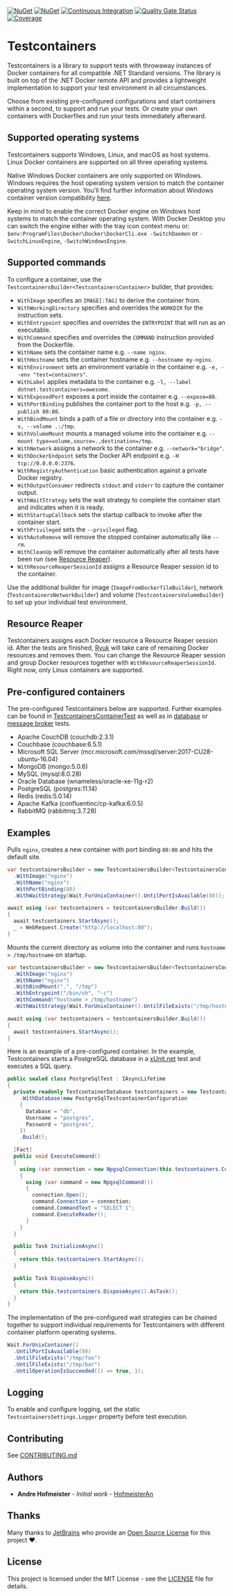 [![NuGet](https://img.shields.io/nuget/v/DotNet.Testcontainers.svg)](https://www.nuget.org/packages/DotNet.Testcontainers)
[![NuGet](https://img.shields.io/nuget/vpre/DotNet.Testcontainers.svg)](https://www.nuget.org/packages/DotNet.Testcontainers)
[![Continuous Integration](https://github.com/testcontainers/testcontainers-dotnet/actions/workflows/cicd.yml/badge.svg?branch=develop)](https://github.com/testcontainers/testcontainers-dotnet/actions/workflows/cicd.yml)
[![Quality Gate Status](https://sonarcloud.io/api/project_badges/measure?project=testcontainers-dotnet&metric=alert_status)](https://sonarcloud.io/dashboard?id=testcontainers-dotnet)
[![Coverage](https://sonarcloud.io/api/project_badges/measure?project=testcontainers-dotnet&metric=coverage)](https://sonarcloud.io/dashboard?id=testcontainers-dotnet)

# Testcontainers

Testcontainers is a library to support tests with throwaway instances of Docker containers for all compatible .NET Standard versions. The library is built on top of the .NET Docker remote API and provides a lightweight implementation to support your test environment in all circumstances.

Choose from existing pre-configured configurations and start containers within a second, to support and run your tests. Or create your own containers with Dockerfiles and run your tests immediately afterward.

## Supported operating systems

Testcontainers supports Windows, Linux, and macOS as host systems. Linux Docker containers are supported on all three operating systems.

Native Windows Docker containers are only supported on Windows. Windows requires the host operating system version to match the container operating system version. You'll find further information about Windows container version compatibility [here](https://docs.microsoft.com/en-us/virtualization/windowscontainers/deploy-containers/version-compatibility).

Keep in mind to enable the correct Docker engine on Windows host systems to match the container operating system. With Docker Desktop you can switch the engine either with the tray icon context menu or: `$env:ProgramFiles\Docker\Docker\DockerCli.exe -SwitchDaemon` or `-SwitchLinuxEngine`, `-SwitchWindowsEngine`.

## Supported commands

To configure a container, use the `TestcontainersBuilder<TestcontainersContainer>` builder, that provides:

- `WithImage` specifies an `IMAGE[:TAG]` to derive the container from.
- `WithWorkingDirectory` specifies and overrides the `WORKDIR` for the instruction sets.
- `WithEntrypoint` specifies and overrides the `ENTRYPOINT` that will run as an executable.
- `WithCommand` specifies and overrides the `COMMAND` instruction provided from the Dockerfile.
- `WithName` sets the container name e.g. `--name nginx`.
- `WithHostname` sets the container hostname e.g. `--hostname my-nginx`.
- `WithEnvironment` sets an environment variable in the container e.g. `-e, --env "test=containers"`.
- `WithLabel` applies metadata to the container e.g. `-l, --label dotnet.testcontainers=awesome`.
- `WithExposedPort` exposes a port inside the container e.g. `--expose=80`.
- `WithPortBinding` publishes the container port to the host e.g. `-p, --publish 80:80`.
- `WithBindMount` binds a path of a file or directory into the container e.g. `-v, --volume .:/tmp`.
- `WithVolumeMount` mounts a managed volume into the container e.g. `--mount type=volume,source=.,destination=/tmp`.
- `WithNetwork` assigns a network to the container e.g. `--network="bridge"`.
- `WithDockerEndpoint` sets the Docker API endpoint e.g. `-H tcp://0.0.0.0:2376`.
- `WithRegistryAuthentication` basic authentication against a private Docker registry.
- `WithOutputConsumer` redirects `stdout` and `stderr` to capture the container output.
- `WithWaitStrategy` sets the wait strategy to complete the container start and indicates when it is ready.
- `WithStartupCallback` sets the startup callback to invoke after the container start.
- `WithPrivileged` sets the `--privileged` flag.
- `WithAutoRemove` will remove the stopped container automatically like `--rm`.
- `WithCleanUp` will remove the container automatically after all tests have been run (see [Resource Reaper](#resource-reaper)).
- `WithResourceReaperSessionId` assigns a Resource Reaper session id to the container.

Use the additional builder for image (`ImageFromDockerfileBuilder`), network (`TestcontainersNetworkBuilder`) and volume (`TestcontainersVolumeBuilder`) to set up your individual test environment.

## Resource Reaper

Testcontainers assigns each Docker resource a Resource Reaper session id. After the tests are finished, [Ryuk][moby-ryuk] will take care of remaining Docker resources and removes them. You can change the Resource Reaper session and group Docker resources together with `WithResourceReaperSessionId`. Right now, only Linux containers are supported.

## Pre-configured containers

The pre-configured Testcontainers below are supported. Further examples can be found in [TestcontainersContainerTest][1] as well as in [database][2] or [message broker][3] tests.

- Apache CouchDB (couchdb:2.3.1)
- Couchbase (couchbase:6.5.1)
- Microsoft SQL Server (mcr.microsoft.com/mssql/server:2017-CU28-ubuntu-16.04)
- MongoDB (mongo:5.0.6)
- MySQL (mysql:8.0.28)
- Oracle Database (wnameless/oracle-xe-11g-r2)
- PostgreSQL (postgres:11.14)
- Redis (redis:5.0.14)
- Apache Kafka (confluentinc/cp-kafka:6.0.5)
- RabbitMQ (rabbitmq:3.7.28)

## Examples

Pulls `nginx`, creates a new container with port binding `80:80` and hits the default site.

```csharp
var testcontainersBuilder = new TestcontainersBuilder<TestcontainersContainer>()
  .WithImage("nginx")
  .WithName("nginx")
  .WithPortBinding(80)
  .WithWaitStrategy(Wait.ForUnixContainer().UntilPortIsAvailable(80));

await using (var testcontainers = testcontainersBuilder.Build())
{
  await testcontainers.StartAsync();
  _ = WebRequest.Create("http://localhost:80");
}
```

Mounts the current directory as volume into the container and runs `hostname > /tmp/hostname` on startup.

```csharp
var testcontainersBuilder = new TestcontainersBuilder<TestcontainersContainer>()
  .WithImage("nginx")
  .WithName("nginx")
  .WithBindMount(".", "/tmp")
  .WithEntrypoint("/bin/sh", "-c")
  .WithCommand("hostname > /tmp/hostname")
  .WithWaitStrategy(Wait.ForUnixContainer().UntilFileExists("/tmp/hostname"));

await using (var testcontainers = testcontainersBuilder.Build())
{
  await testcontainers.StartAsync();
}
```

Here is an example of a pre-configured container. In the example,  Testcontainers starts a PostgreSQL database in a [xUnit.net][xunit] test and executes a SQL query.

```csharp
public sealed class PostgreSqlTest : IAsyncLifetime
{
  private readonly TestcontainerDatabase testcontainers = new TestcontainersBuilder<PostgreSqlTestcontainer>()
    .WithDatabase(new PostgreSqlTestcontainerConfiguration
    {
      Database = "db",
      Username = "postgres",
      Password = "postgres",
    })
    .Build();

  [Fact]
  public void ExecuteCommand()
  {
    using (var connection = new NpgsqlConnection(this.testcontainers.ConnectionString))
    {
      using (var command = new NpgsqlCommand())
      {
        connection.Open();
        command.Connection = connection;
        command.CommandText = "SELECT 1";
        command.ExecuteReader();
      }
    }
  }

  public Task InitializeAsync()
  {
    return this.testcontainers.StartAsync();
  }

  public Task DisposeAsync()
  {
    return this.testcontainers.DisposeAsync().AsTask();
  }
}
```

The implementation of the pre-configured wait strategies can be chained together to support individual requirements for Testcontainers with different container platform operating systems.

```csharp
Wait.ForUnixContainer()
  .UntilPortIsAvailable(80)
  .UntilFileExists("/tmp/foo")
  .UntilFileExists("/tmp/bar")
  .UntilOperationIsSucceeded(() => true, 1);
```

## Logging

To enable and configure logging, set the static `TestcontainersSettings.Logger` property before test execution.

## Contributing

See [CONTRIBUTING.md](CONTRIBUTING.md)

## Authors

* **Andre Hofmeister** - *Initial work* - [HofmeisterAn](https://github.com/HofmeisterAn/)

## Thanks

Many thanks to [JetBrains](https://www.jetbrains.com/?from=testcontainers-dotnet) who provide an [Open Source License](https://www.jetbrains.com/community/opensource/) for this project :heart:.

## License

This project is licensed under the MIT License - see the [LICENSE](LICENSE) file for details.

[1]: https://github.com/testcontainers/testcontainers-dotnet/blob/develop/tests/DotNet.Testcontainers.Tests/Unit/Containers/Unix/TestcontainersContainerTest.cs
[2]: https://github.com/testcontainers/testcontainers-dotnet/blob/develop/tests/DotNet.Testcontainers.Tests/Unit/Containers/Unix/Modules/Databases
[3]: https://github.com/testcontainers/testcontainers-dotnet/blob/develop/tests/DotNet.Testcontainers.Tests/Unit/Containers/Unix/Modules/MessageBrokers
[moby-ryuk]: https://github.com/testcontainers/moby-ryuk
[xunit]: https://xunit.net
